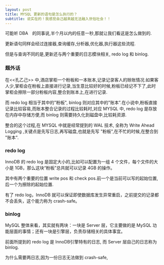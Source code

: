 ```yaml
---
layout: post
title: MYSQL 更新的语句是怎么执行的？
subtitle: 说实在的！我感觉自己越来越无法融入世俗社会！！
---
```

 可能听 DBA　的同事说,半个月以内的任意一秒,那就让我们看这是怎么做到的.

 更新语句同样会经过连接器,查询缓存,分析器,优化器,执行器这些流程.

 但是与查询不同的是,更新还与两个重要的日志模块相关, redo log 和 binlog.


 ### 题外话

 在<<孔乙己>> 中,酒店掌柜一个粉板和一本账本,记录记录客人的赊账情况.如果客人少,掌柜会在粉板上直接进行记录,当生意比较好的时候,粉板已经记不下了,此时掌柜会擦除一部分粉板内容,整合到账本上,在进行记录.

 而 redo log 相当于其中的"粉板", binlog 则对应其中的"账本".在小说中,粉板直接记录比较容易,而账本整合记录的过程比较耗时,对应 MYSQL 中, redo log 是存放在内存中存储方便,而 binlog 则需要持久化到磁盘中,比较耗资源.


 整合的这个过程,在 MYSQL 中就是经常提到的 WAL 技术, 全称为 Write Ahead Logging ,关键点是先写日志,再写磁盘,也就是先写 "粉板",在不忙的时候,在整合到 "账本".
### redo log
 InnoDB 的 redo log 是固定大小的,比如可以配置为一组 4 个文件，每个文件的大小是 1GB，那么这块“粉板”总共就可以记录 4GB 的操作。

 其中有两个重要的位置 write pos 和 check pos.前一个是当前可以写的起始位置,后一个为擦除的起始位置.

 有了 redo log，InnoDB 就可以保证即使数据库发生异常重启，之前提交的记录都不会丢失，这个能力称为 crash-safe。

### binlog

MySQL 整体来看，其实就有两块：一块是 Server 层，它主要做的是 MySQL 功能层面的事情；还有一块是引擎层，负责存储相关的具体事宜。

前面所提到的 redo log 是 InnoDB引擎特有的日志, 而 Server  层自己的日志称为 binlog.

为什么需要两日志,因为一份日志无法做到 crash-safe,


